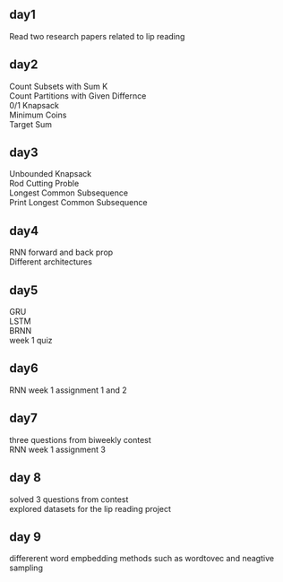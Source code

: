 ## day1
Read two research papers related to lip reading
## day2
Count Subsets with Sum K <br>
Count Partitions with Given Differnce <br>
0/1 Knapsack <br>
Minimum Coins <br>
Target Sum <br>
## day3
Unbounded Knapsack  
Rod Cutting Proble  
Longest Common Subsequence    
Print Longest Common Subsequence  
## day4
RNN forward and back prop   
Different architectures
## day5
GRU  
LSTM  
BRNN  
week 1 quiz  
## day6  
RNN week 1 assignment 1 and 2
## day7
three questions from biweekly contest  
RNN week 1 assignment 3
## day 8
solved 3 questions from contest     
explored datasets for the lip reading project
## day 9
differerent word empbedding methods such as wordtovec and neagtive sampling  
